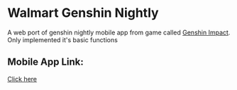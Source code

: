 
# Walmart Genshin Nightly

A web port of genshin nightly mobile app from game called [Genshin Impact](https://genshin.hoyoverse.com/).
Only implemented it's basic functions



## Mobile App Link:
[Click here](https://play.google.com/store/apps/details?id=genshinmusic.specy.twa&pcampaignid=web_share)

